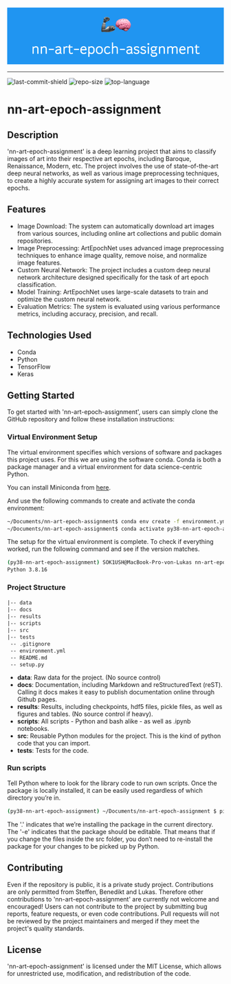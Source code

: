 ![banner](https://github.com/yonwalone/nn-art-epoch-assignment/blob/main/banner.png?raw=true)

--------------------
  ![last-commit-shield](https://img.shields.io/github/last-commit/yonwalone/nn-art-epoch-assignment?style=flat-square)   ![repo-size](https://img.shields.io/github/repo-size/yonwalone/nn-art-epoch-assignment?style=flat-square)     ![top-language](https://img.shields.io/github/languages/top/yonwalone/nn-art-epoch-assignment?style=flat-square)

# nn-art-epoch-assignment

## Description
 'nn-art-epoch-assignment' is a deep learning project that aims to classify images of art into their respective art epochs, including Baroque, Renaissance, Modern, etc. The project involves the use of state-of-the-art deep neural networks, as well as various image preprocessing techniques, to create a highly accurate system for assigning art images to their correct epochs.

## Features
* Image Download: The system can automatically download art images from various sources, including online art collections and public domain repositories.
* Image Preprocessing: ArtEpochNet uses advanced image preprocessing techniques to enhance image quality, remove noise, and normalize image features.
* Custom Neural Network: The project includes a custom deep neural network architecture designed specifically for the task of art epoch classification.
* Model Training: ArtEpochNet uses large-scale datasets to train and optimize the custom neural network.
* Evaluation Metrics: The system is evaluated using various performance metrics, including accuracy, precision, and recall.

## Technologies Used
* Conda
* Python
* TensorFlow
* Keras

## Getting Started
To get started with 'nn-art-epoch-assignment', users can simply clone the GitHub repository and follow these installation instructions:

### Virtual Environment Setup
The virtual environment specifies which versions of software and packages this project uses. For this we are using the software conda. Conda is both a package manager and a virtual environment for data science-centric Python.

You can install Miniconda from [here](https://docs.conda.io/en/latest/miniconda.html).

And use the following commands to create and activate the conda environment:

```bash
~/Documents/nn-art-epoch-assignment$ conda env create -f environment.yml
~/Documents/nn-art-epoch-assignment$ conda activate py38-nn-art-epoch-assignment
```

The setup for the virtual environment is complete. To check if everything worked, run the following command and see if the version matches.

```bash
(py38-nn-art-epoch-assignment) SOK1USH@MacBook-Pro-von-Lukas nn-art-epoch-assignment % python --version
Python 3.8.16
```


### Project Structure
```
|-- data
|-- docs
|-- results
|-- scripts
|-- src
|-- tests
 -- .gitignore
 -- environment.yml
 -- README.md
 -- setup.py
```

* **data**: Raw data for the project. (No source control)
* **docs**: Documentation, including Markdown and reStructuredText (reST). Calling it docs makes it easy to publish documentation online through Github pages.
* **results**: Results, including checkpoints, hdf5 files, pickle files, as well as figures and tables. (No source control if heavy).
* **scripts**: All scripts - Python and bash alike - as well as .ipynb notebooks.
* **src**: Reusable Python modules for the project. This is the kind of python code that you can import.
* **tests**: Tests for the code.

### Run scripts
Tell Python where to look for the library code to run own scripts. Once the package is locally installed, it can be easily used regardless of which directory you’re in. 
```bash
(py38-nn-art-epoch-assignment) ~/Documents/nn-art-epoch-assignment $ pip install -e .
```
The '.' indicates that we’re installing the package in the current directory. The '-e' indicates that the package should be editable. That means that if you change the files inside the src folder, you don’t need to re-install the package for your changes to be picked up by Python.

## Contributing
Even if the repository is public, it is a private study project. Contributions are only permitted from Steffen, Benedikt and Lukas.
Therefore other contributions to 'nn-art-epoch-assignment' are currently not welcome and encouraged! Users can not contribute to the project by submitting bug reports, feature requests, or even code contributions. Pull requests will not be reviewed by the project maintainers and merged if they meet the project's quality standards.

## License
'nn-art-epoch-assignment' is licensed under the MIT License, which allows for unrestricted use, modification, and redistribution of the code.